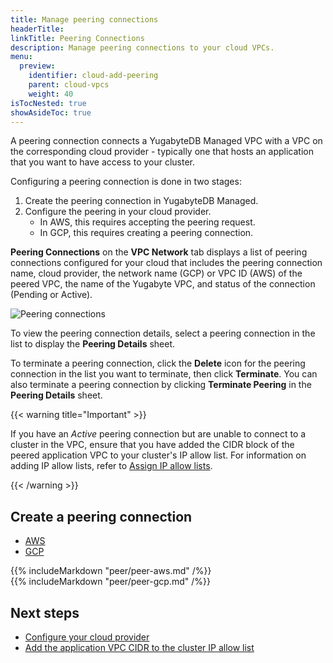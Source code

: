 ```yaml
---
title: Manage peering connections
headerTitle:
linkTitle: Peering Connections
description: Manage peering connections to your cloud VPCs.
menu:
  preview:
    identifier: cloud-add-peering
    parent: cloud-vpcs
    weight: 40
isTocNested: true
showAsideToc: true
---
```


A peering connection connects a YugabyteDB Managed VPC with a VPC on the corresponding cloud provider - typically one that hosts an application that you want to have access to your cluster.

Configuring a peering connection is done in two stages:

1. Create the peering connection in YugabyteDB Managed.
2. Configure the peering in your cloud provider.
    - In AWS, this requires accepting the peering request.
    - In GCP, this requires creating a peering connection.

**Peering Connections** on the **VPC Network** tab displays a list of peering connections configured for your cloud that includes the peering connection name, cloud provider, the network name (GCP) or VPC ID (AWS) of the peered VPC, the name of the Yugabyte VPC, and status of the connection (Pending or Active).

![Peering connections](/images/yb-cloud/cloud-vpc-peering.png)

To view the peering connection details, select a peering connection in the list to display the **Peering Details** sheet.

To terminate a peering connection, click the **Delete** icon for the peering connection in the list you want to terminate, then click **Terminate**. You can also terminate a peering connection by clicking **Terminate Peering** in the **Peering Details** sheet.

{{< warning title="Important" >}}

If you have an _Active_ peering connection but are unable to connect to a cluster in the VPC, ensure that you have added the CIDR block of the peered application VPC to your cluster's IP allow list. For information on adding IP allow lists, refer to [Assign IP allow lists](../../../cloud-secure-clusters/add-connections/).

{{< /warning >}}

## Create a peering connection

<ul class="nav nav-tabs nav-tabs-yb">
  <li >
    <a href="#peer-aws" class="nav-link active" id="aws-tab" data-toggle="tab" role="tab" aria-controls="peer-aws" aria-selected="true">
      <i class="fab fa-aws" aria-hidden="true"></i>
      AWS
    </a>
  </li>
  <li>
    <a href="#peer-gcp" class="nav-link" id="gcp-tab" data-toggle="tab" role="tab" aria-controls="peer-gcp" aria-selected="false">
      <i class="fab fa-google" aria-hidden="true"></i>
      GCP
    </a>
  </li>
</ul>

<div class="tab-content">
  <div id="peer-aws" class="tab-pane fade show active" role="tabpanel" aria-labelledby="aws-tab">
    {{% includeMarkdown "peer/peer-aws.md" /%}}
  </div>
  <div id="peer-gcp" class="tab-pane fade" role="tabpanel" aria-labelledby="gcp-tab">
    {{% includeMarkdown "peer/peer-gcp.md" /%}}
  </div>
</div>

## Next steps

- [Configure your cloud provider](../cloud-configure-provider)
- [Add the application VPC CIDR to the cluster IP allow list](../../../cloud-secure-clusters/add-connections/)
